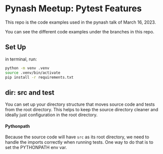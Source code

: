 # Pynash Meetup: Pytest Features

This repo is the code examples used in the pynash talk of March 16, 2023.

You can see the different code examples under the branches in this repo.

## Set Up

in terminal, run:

``` bash
python -m venv .venv
source .venv/bin/activate
pip install -r requirements.txt
```
## dir: src and test

You can set up your directory structure that moves source code and tests from the root directory.
This helps to keep the source directory cleaner and ideally just configuration in the root directory.

#### Pythonpath

Because the source code will have `src` as its root directory, we need to handle the imports correctly when running
tests.  One way to do that is to set the PYTHONPATH env var.
